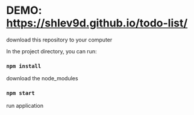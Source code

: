# DEMO: https://shlev9d.github.io/todo-list/

download this repository to your computer

In the project directory, you can run:
### `npm install` 
download the node_modules
### `npm start`
run application


